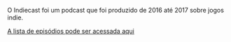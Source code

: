 O Indiecast foi um podcast que foi produzido de 2016 até 2017 sobre jogos indie.

[A lista de episódios pode ser acessada aqui](https://github.com/grprado/indiecast/tree/gh-pages/download)

